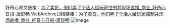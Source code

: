 好奇心原文链接：[为了卖货，他们弄了个活人给玩家控制并现场直播_商业_好奇心日报-唐舒畅](https://www.qdaily.com/articles/8429.html)
WebArchive归档链接：[为了卖货，他们弄了个活人给玩家控制并现场直播_商业_好奇心日报-唐舒畅](http://web.archive.org/web/20190623152842/https://www.qdaily.com/articles/8429.html)
![image](http://ww3.sinaimg.cn/large/007d5XDply1g3vd4b4umhj30u02lxhdt)